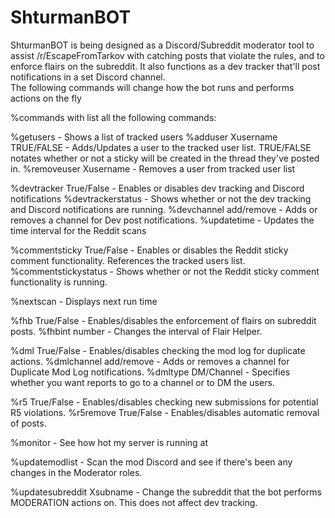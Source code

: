 # ShturmanBOT

ShturmanBOT is being designed as a Discord/Subreddit moderator tool to assist /r/EscapeFromTarkov with catching posts that violate the rules,
and to enforce flairs on the subreddit.  It also functions as a dev tracker that'll post notifications in a set Discord channel.  
The following commands will change how the bot runs and performs actions on the fly

%commands with list all the following commands:


%getusers - Shows a list of tracked users
%adduser Xusername TRUE/FALSE - Adds/Updates a user to the tracked user list.  TRUE/FALSE notates whether or not a sticky will be created in the thread they've posted in.
%removeuser Xusername - Removes a user from tracked user list

%devtracker True/False - Enables or disables dev tracking and Discord notifications
%devtrackerstatus - Shows whether or not the dev tracking and Discord notifications are running.
%devchannel add/remove - Adds or removes a channel for Dev post notifications.
%updatetime - Updates the time interval for the Reddit scans

%commentsticky True/False - Enables or disables the Reddit sticky comment functionality.  References the tracked users list.
%commentstickystatus - Shows whether or not the Reddit sticky comment functionality is running.

%nextscan - Displays next run time

%fhb True/False - Enables/disables the enforcement of flairs on subreddit posts.
%fhbint number - Changes the interval of Flair Helper.

%dml True/False - Enables/disables checking the mod log for duplicate actions.
%dmlchannel add/remove - Adds or removes a channel for Duplicate Mod Log notifications.
%dmltype DM/Channel - Specifies whether you want reports to go to a channel or to DM the users.

%r5 True/False - Enables/disables checking new submissions for potential R5 violations.
%r5remove True/False - Enables/disables automatic removal of posts.

%monitor - See how hot my server is running at

%updatemodlist - Scan the mod Discord and see if there's been any changes in the Moderator roles.

%updatesubreddit Xsubname - Change the subreddit that the bot performs MODERATION actions on.  This does not affect dev tracking.
